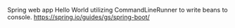 Spring web app Hello World utilizing CommandLineRunner to write beans to console.
https://spring.io/guides/gs/spring-boot/

